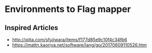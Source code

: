# Environments to Flag mapper

## Inspired Articles

*   <http://qiita.com/sfujiwara/items/f177d85e9c10f4c34fb6>
*   <https://mattn.kaoriya.net/software/lang/go/20170609110526.htm>
